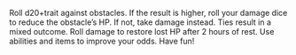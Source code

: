 Roll d20+trait against obstacles. If the result is higher, roll your damage dice to reduce the obstacle’s HP. If not, take damage instead. Ties result in a mixed outcome. Roll damage to restore lost HP after 2 hours of rest. Use abilities and items to improve your odds. Have fun!
